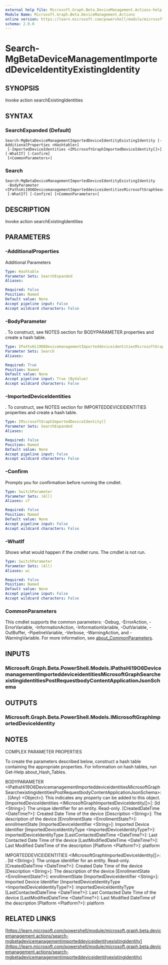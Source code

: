 ```yaml
---
external help file: Microsoft.Graph.Beta.DeviceManagement.Actions-help.xml
Module Name: Microsoft.Graph.Beta.DeviceManagement.Actions
online version: https://learn.microsoft.com/powershell/module/microsoft.graph.beta.devicemanagement.actions/search-mgbetadevicemanagementimporteddeviceidentityexistingidentity
schema: 2.0.0
---
```


# Search-MgBetaDeviceManagementImportedDeviceIdentityExistingIdentity

## SYNOPSIS
Invoke action searchExistingIdentities

## SYNTAX

### SearchExpanded (Default)
```
Search-MgBetaDeviceManagementImportedDeviceIdentityExistingIdentity [-AdditionalProperties <Hashtable>]
 [-ImportedDeviceIdentities <IMicrosoftGraphImportedDeviceIdentity[]>] [-WhatIf] [-Confirm]
 [<CommonParameters>]
```

### Search
```
Search-MgBetaDeviceManagementImportedDeviceIdentityExistingIdentity
 -BodyParameter <IPathsHi19O6DevicemanagementImporteddeviceidentitiesMicrosoftGraphSearchexistingidentitiesPostRequestbodyContentApplicationJsonSchema>
 [-WhatIf] [-Confirm] [<CommonParameters>]
```

## DESCRIPTION
Invoke action searchExistingIdentities

## PARAMETERS

### -AdditionalProperties
Additional Parameters

```yaml
Type: Hashtable
Parameter Sets: SearchExpanded
Aliases:

Required: False
Position: Named
Default value: None
Accept pipeline input: False
Accept wildcard characters: False
```

### -BodyParameter
.
To construct, see NOTES section for BODYPARAMETER properties and create a hash table.

```yaml
Type: IPathsHi19O6DevicemanagementImporteddeviceidentitiesMicrosoftGraphSearchexistingidentitiesPostRequestbodyContentApplicationJsonSchema
Parameter Sets: Search
Aliases:

Required: True
Position: Named
Default value: None
Accept pipeline input: True (ByValue)
Accept wildcard characters: False
```

### -ImportedDeviceIdentities
.
To construct, see NOTES section for IMPORTEDDEVICEIDENTITIES properties and create a hash table.

```yaml
Type: IMicrosoftGraphImportedDeviceIdentity[]
Parameter Sets: SearchExpanded
Aliases:

Required: False
Position: Named
Default value: None
Accept pipeline input: False
Accept wildcard characters: False
```

### -Confirm
Prompts you for confirmation before running the cmdlet.

```yaml
Type: SwitchParameter
Parameter Sets: (All)
Aliases: cf

Required: False
Position: Named
Default value: None
Accept pipeline input: False
Accept wildcard characters: False
```

### -WhatIf
Shows what would happen if the cmdlet runs.
The cmdlet is not run.

```yaml
Type: SwitchParameter
Parameter Sets: (All)
Aliases: wi

Required: False
Position: Named
Default value: None
Accept pipeline input: False
Accept wildcard characters: False
```

### CommonParameters
This cmdlet supports the common parameters: -Debug, -ErrorAction, -ErrorVariable, -InformationAction, -InformationVariable, -OutVariable, -OutBuffer, -PipelineVariable, -Verbose, -WarningAction, and -WarningVariable. For more information, see [about_CommonParameters](http://go.microsoft.com/fwlink/?LinkID=113216).

## INPUTS

### Microsoft.Graph.Beta.PowerShell.Models.IPathsHi19O6DevicemanagementImporteddeviceidentitiesMicrosoftGraphSearchexistingidentitiesPostRequestbodyContentApplicationJsonSchema
## OUTPUTS

### Microsoft.Graph.Beta.PowerShell.Models.IMicrosoftGraphImportedDeviceIdentity
## NOTES
COMPLEX PARAMETER PROPERTIES

To create the parameters described below, construct a hash table containing the appropriate properties.
For information on hash tables, run Get-Help about_Hash_Tables.

BODYPARAMETER \<IPathsHi19O6DevicemanagementImporteddeviceidentitiesMicrosoftGraphSearchexistingidentitiesPostRequestbodyContentApplicationJsonSchema\>: .
  \[(Any) \<Object\>\]: This indicates any property can be added to this object.
  \[ImportedDeviceIdentities \<IMicrosoftGraphImportedDeviceIdentity\[\]\>\]: 
    \[Id \<String\>\]: The unique identifier for an entity.
Read-only.
    \[CreatedDateTime \<DateTime?\>\]: Created Date Time of the device
    \[Description \<String\>\]: The description of the device
    \[EnrollmentState \<EnrollmentState?\>\]: enrollmentState
    \[ImportedDeviceIdentifier \<String\>\]: Imported Device Identifier
    \[ImportedDeviceIdentityType \<ImportedDeviceIdentityType?\>\]: importedDeviceIdentityType
    \[LastContactedDateTime \<DateTime?\>\]: Last Contacted Date Time of the device
    \[LastModifiedDateTime \<DateTime?\>\]: Last Modified DateTime of the description
    \[Platform \<Platform?\>\]: platform

IMPORTEDDEVICEIDENTITIES \<IMicrosoftGraphImportedDeviceIdentity\[\]\>: .
  \[Id \<String\>\]: The unique identifier for an entity.
Read-only.
  \[CreatedDateTime \<DateTime?\>\]: Created Date Time of the device
  \[Description \<String\>\]: The description of the device
  \[EnrollmentState \<EnrollmentState?\>\]: enrollmentState
  \[ImportedDeviceIdentifier \<String\>\]: Imported Device Identifier
  \[ImportedDeviceIdentityType \<ImportedDeviceIdentityType?\>\]: importedDeviceIdentityType
  \[LastContactedDateTime \<DateTime?\>\]: Last Contacted Date Time of the device
  \[LastModifiedDateTime \<DateTime?\>\]: Last Modified DateTime of the description
  \[Platform \<Platform?\>\]: platform

## RELATED LINKS

[https://learn.microsoft.com/powershell/module/microsoft.graph.beta.devicemanagement.actions/search-mgbetadevicemanagementimporteddeviceidentityexistingidentity](https://learn.microsoft.com/powershell/module/microsoft.graph.beta.devicemanagement.actions/search-mgbetadevicemanagementimporteddeviceidentityexistingidentity)



